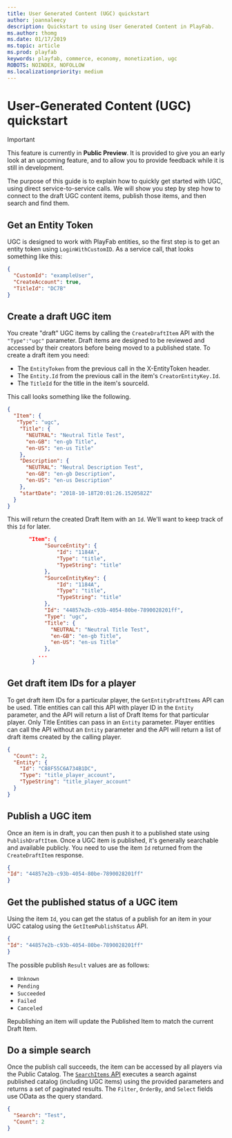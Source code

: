 ```yaml
---
title: User Generated Content (UGC) quickstart
author: joannaleecy
description: Quickstart to using User Generated Content in PlayFab.
ms.author: thomg
ms.date: 01/17/2019
ms.topic: article
ms.prod: playfab
keywords: playfab, commerce, economy, monetization, ugc
ROBOTS: NOINDEX, NOFOLLOW
ms.localizationpriority: medium
---
```


# User-Generated Content (UGC) quickstart

> [!IMPORTANT]
> This feature is currently in **Public Preview**. It is provided to give you an early look at an upcoming feature, and to allow you to provide feedback while it is still in development.

The purpose of this guide is to explain how to quickly get started with UGC, using direct service-to-service calls. We will show you step by step how to connect to the draft UGC content items, publish those items, and then search and find them.

## Get an Entity Token

UGC is designed to work with PlayFab entities, so the first step is to get an entity token using `LoginWithCustomID`. As a service call, that looks something like this:

```json
{
  "CustomId": "exampleUser",
  "CreateAccount": true,
  "TitleId": "DC7B"
}
```

## Create a draft UGC item

You create "draft" UGC items by calling the `CreateDraftItem` API with the ``"Type":"ugc"`` parameter. Draft items are designed to be reviewed and accessed by their creators before being moved to a published state. To create a draft item you need:

- The `EntityToken` from the previous call in the X-EntityToken header.
- The `Entity.Id` from the previous call in the item's `CreatorEntityKey.Id`.
- The `TitleId` for the title in the item's sourceId.

This call looks something like the following.

```json
{
  "Item": {
   "Type": "ugc",
    "Title": {
      "NEUTRAL": "Neutral Title Test",
      "en-GB": "en-gb Title",
      "en-US": "en-us Title"
    },
    "Description": {
      "NEUTRAL": "Neutral Description Test",
      "en-GB": "en-gb Description",
      "en-US": "en-us Description"
    },
    "startDate": "2018-10-18T20:01:26.1520582Z"
  }
}
```

This will return the created Draft Item with an `Id`. We'll want to keep track of this `Id` for later.

```json
       "Item": {
            "SourceEntity": {
                "Id": "1184A",
                "Type": "title",
                "TypeString": "title"
            },
            "SourceEntityKey": {
                "Id": "1184A",
                "Type": "title",
                "TypeString": "title"
            },
            "Id": "44857e2b-c93b-4054-80be-7890028201ff",
            "Type": "ugc",
            "Title": {
              "NEUTRAL": "Neutral Title Test",
              "en-GB": "en-gb Title",
              "en-US": "en-us Title"
            },
          ...
        }
```

## Get draft item IDs for a player

To get draft item IDs for a particular player, the `GetEntityDraftItems` API can be used. Title entities can call this API with player ID in the `Entity` parameter, and the API will return a list of Draft Items for that particular player. Only Title Entities can pass in an `Entity` parameter. Player entities can call the API without an `Entity` parameter and the API will return a list of draft items created by the calling player.

```json
{
  "Count": 2,
  "Entity": {
    "Id": "C88F55C6A734B1DC",
    "Type": "title_player_account",
    "TypeString": "title_player_account"
  }
}
```


## Publish a UGC item

Once an item is in draft, you can then push it to a published state using `PublishDraftItem`. Once a UGC item is published, it's generally searchable and available publicly. You need to use the item `Id` returned from the `CreateDraftItem` response.

```json
{
"Id": "44857e2b-c93b-4054-80be-7890028201ff"
}
```

## Get the published status of a UGC item

Using the item `Id`, you can get the status of a publish for an item in your UGC catalog using the `GetItemPublishStatus` API.

```json
{
"Id": "44857e2b-c93b-4054-80be-7890028201ff"
}
```

The possible publish `Result` values are as follows:

- `Unknown`
- `Pending`
- `Succeeded`
- `Failed`
- `Canceled`

Republishing an item will update the Published Item to match the current Draft Item.

## Do a simple search

Once the publish call succeeds, the item can be accessed by all players via the Public Catalog. The  [`SearchItems` API](/gaming/playfab/features/commerce/ugc/search) executes a search against published catalog (including UGC items) using the provided parameters and returns a set of paginated results. The `Filter`, `OrderBy`, and `Select` fields use OData as the query standard.

```json
{
  "Search": "Test",
  "Count": 2
}
```
